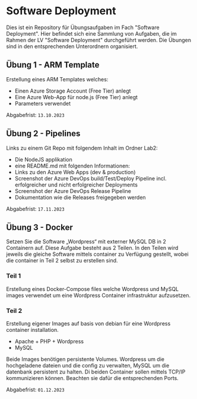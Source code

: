# Software Deployment
Dies ist ein Repository für Übungsaufgaben im Fach "Software Deployment". Hier befindet sich eine Sammlung von Aufgaben, die im Rahmen der LV "Software Deployment" durchgeführt werden. Die Übungen sind in den entsprechenden Unterordnern organisiert.

## Übung 1 - ARM Template
Erstellung eines ARM Templates welches:
- Einen Azure Storage Account (Free Tier) anlegt
- Eine Azure Web-App für node.js (Free Tier) anlegt
- Parameters verwendet

Abgabefrist: `13.10.2023`

## Übung 2 - Pipelines
Links zu einem Git Repo mit folgendem Inhalt im Ordner Lab2:
- Die NodeJS applikation
- eine README.md mit folgenden Informationen:
- Links zu den Azure Web Apps (dev & production)
- Screenshot der Azure DevOps build/Test/Deploy Pipeline incl.  erfolgreicher und nicht erfolgreicher Deployments
- Screenshot der Azure DevOps Release Pipeline
- Dokumentation wie die Releases freigegeben werden

Abgabefrist: `17.11.2023`

## Übung 3 - Docker
Setzen Sie die Software „Wordpress“ mit externer MySQL DB in 2 Containern auf. Diese Aufgabe besteht aus 2 Teilen. In den Teilen wird jeweils die gleiche Software mittels container zu Verfügung gestellt, wobei die container in Teil 2 selbst zu erstellen sind.

### Teil 1
Erstellung eines Docker-Compose files welche Wordpress und MySQL images verwendet um eine Wordpress Container infrastruktur aufzusetzen.

### Teil 2 
Erstellung eigener Images auf basis von debian für eine Wordpress container installation. 
- Apache + PHP + Wordpress
- MySQL

Beide Images benötigen persistente Volumes. Wordpress um die hochgeladene dateien und die config zu verwalten, MySQL um die datenbank persistent zu halten.  Di beiden Container sollen mittels TCP/IP kommunizieren können. Beachten sie dafür die entsprechenden Ports.

Abgabefrist: `01.12.2023`
